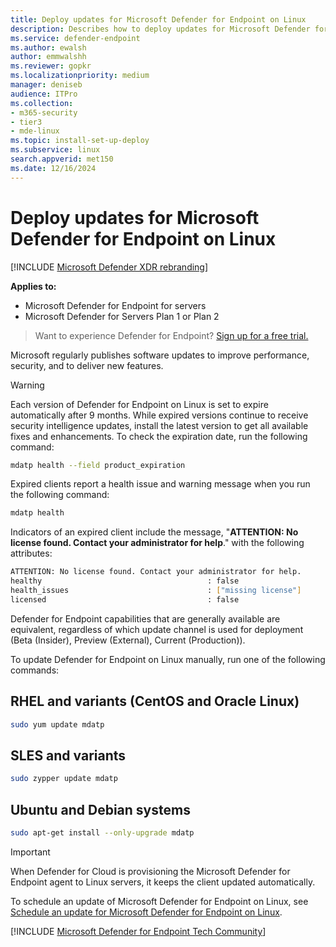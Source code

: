 ```yaml
---
title: Deploy updates for Microsoft Defender for Endpoint on Linux
description: Describes how to deploy updates for Microsoft Defender for Endpoint on Linux in enterprise environments.
ms.service: defender-endpoint
ms.author: ewalsh
author: emmwalshh
ms.reviewer: gopkr
ms.localizationpriority: medium
manager: deniseb
audience: ITPro
ms.collection: 
- m365-security
- tier3
- mde-linux
ms.topic: install-set-up-deploy
ms.subservice: linux
search.appverid: met150
ms.date: 12/16/2024
---
```


# Deploy updates for Microsoft Defender for Endpoint on Linux

[!INCLUDE [Microsoft Defender XDR rebranding](../includes/microsoft-defender.md)]

**Applies to:**

- Microsoft Defender for Endpoint for servers
- Microsoft Defender for Servers Plan 1 or Plan 2

> Want to experience Defender for Endpoint? [Sign up for a free trial.](https://go.microsoft.com/fwlink/p/?linkid=2225630)

Microsoft regularly publishes software updates to improve performance, security, and to deliver new features.

> [!WARNING]
> Each version of Defender for Endpoint on Linux is set to expire automatically after 9 months. While expired versions continue to receive security intelligence updates, install the latest version to get all available fixes and enhancements.
> To check the expiration date, run the following command:
>
> ```bash
> mdatp health --field product_expiration
> ```
>
> Expired clients report a health issue and warning message when you run the following command:
>
> ```bash
> mdatp health
> ```
>
> Indicators of an expired client include the message, "**ATTENTION: No license found. Contact your administrator for help**." with the following attributes:
>
> ```bash
> ATTENTION: No license found. Contact your administrator for help.
> healthy                                     : false
> health_issues                               : ["missing license"]
> licensed                                    : false
> ```

Defender for Endpoint capabilities that are generally available are equivalent, regardless of which update channel is used for deployment (Beta (Insider), Preview (External), Current (Production)).

To update Defender for Endpoint on Linux manually, run one of the following commands:

## RHEL and variants (CentOS and Oracle Linux)

```bash
sudo yum update mdatp
```

## SLES and variants

```bash
sudo zypper update mdatp
```

## Ubuntu and Debian systems

```bash
sudo apt-get install --only-upgrade mdatp
```

> [!IMPORTANT]
> When Defender for Cloud is provisioning the Microsoft Defender for Endpoint agent to Linux servers, it keeps the client updated automatically.

To schedule an update of Microsoft Defender for Endpoint on Linux, see [Schedule an update for Microsoft Defender for Endpoint on Linux](linux-update-mde-linux.md).

[!INCLUDE [Microsoft Defender for Endpoint Tech Community](../includes/defender-mde-techcommunity.md)]
